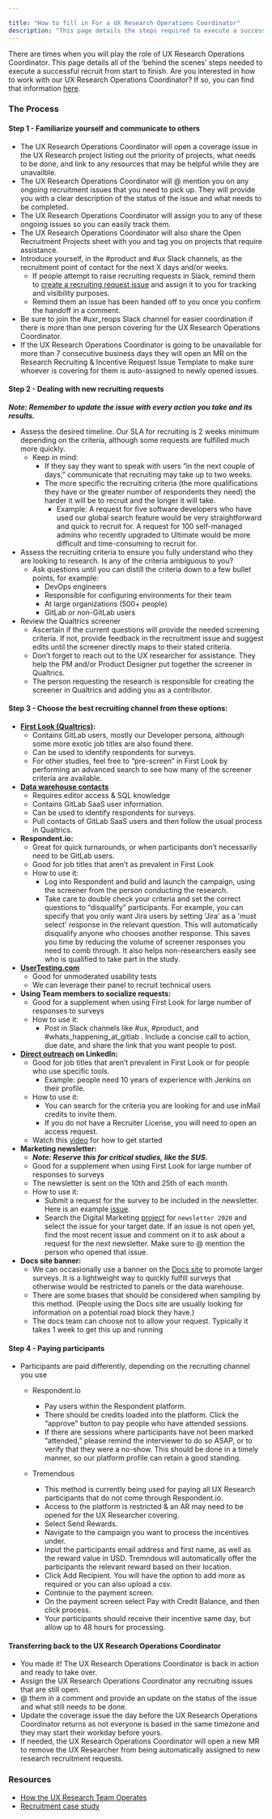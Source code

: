 ```yaml
---

title: "How to fill in For a UX Research Operations Coordinator"
description: "This page details the steps required to execute a successful recruit from start to finish"
---
```








There are times when you will play the role of UX Research Operations Coordinator. This page details all of the ‘behind the scenes’ steps needed to execute a successful recruit from start to finish. Are you interested in how to work with our UX Research Operations Coordinator? If so, you can find that information [here](https://www.google.com/url?q=https://about.gitlab.com/handbook/product/ux/ux-research/recruiting-participants/&sa=D&ust=1602108272868000&usg=AFQjCNE8hrspN3s2Uy2MuNSmZvxoAuuvQg).

### The Process

#### Step 1 - Familiarize yourself and communicate to others

- The UX Research Operations Coordinator will open a coverage issue in the UX Research project listing out the priority of projects, what needs to be done, and link to any resources that may be helpful while they are unavailble.
- The UX Research Operations Coordinator will @ mention you on any ongoing recruitment issues that you need to pick up. They will provide you with a clear description of the status of the issue and what needs to be completed.
- The UX Research Operations Coordinator will assign you to any of these ongoing issues so you can easily track them.
- The UX Research Operations Coordinator will also share the Open Recruitment Projects sheet with you and tag you on projects that require assistance.
- Introduce yourself, in the #product and #ux Slack channels, as the recruitment point of contact for the next X days and/or weeks.
   - If people attempt to raise recruiting requests in Slack, remind them to [create a recruiting request issue](https://www.google.com/url?q=https://about.gitlab.com/handbook/product/ux/ux-research/recruiting-participants/%23open-a-recruitment-request&sa=D&ust=1602108272869000&usg=AFQjCNGYiPHfLjC7psYeSDafJvXBzFRADQ) and assign it to you for tracking and visibility purposes.
   - Remind them an issue has been handed off to you once you confirm the handoff in a comment.
- Be sure to join the #uxr_reops Slack channel for easier coordination if there is more than one person covering for the UX Research Operations Coordinator.
- If the UX Research Operations Coordinator is going to be unavailable for more than 7 consecutive business days they will open an MR on the Research Recruiting & Incentive Request Issue Template to make sure whoever is covering for them is auto-assigned to newly opened issues.

#### Step 2 - Dealing with new recruiting requests

***Note: Remember to update the issue with every action you take and its results.***

- Assess the desired timeline. Our SLA for recruiting is 2 weeks minimum depending on the criteria, although some requests are fulfilled much more quickly.
   - Keep in mind:
     - If they say they want to speak with users “in the next couple of days,” communicate that recruiting may take up to two weeks.
     - The more specific the recruiting criteria (the more qualifications they have or the greater number of respondents they need) the harder it will be to recruit and the longer it will take.
       - Example: A request for five software developers who have used our global search feature would be very straightforward and quick to recruit for. A request for 100 self-managed admins who recently upgraded to Ultimate would be more difficult and time-consuming to recruit for.
- Assess the recruiting criteria to ensure you fully understand who they are looking to research. Is any of the criteria ambiguous to you?
    - Ask questions until you can distill the criteria down to a few bullet points, for example:
      - DevOps engineers
      - Responsible for configuring environments for their team
      - At large organizations (500+ people)
      - GitLab or non-GitLab users
- Review the Qualtrics screener
   - Ascertain if the current questions will provide the needed screening criteria. If not, provide feedback in the recruitment issue and suggest edits until the screener directly maps to their stated criteria.
   - Don’t forget to reach out to the UX researcher for assistance. They help the PM and/or Product Designer put together the screener in Qualtrics.
   - The person requesting the research is responsible for creating the screener in Qualtrics and adding you as a contributor.

#### Step 3 - Choose the best recruiting channel from these options:

- **[First Look (Qualtrics)](https://about.gitlab.com/handbook/product/ux/qualtrics/#distributing-a-survey-to-gitlab-first-look):**
   - Contains GitLab users, mostly our Developer persona, although some more exotic job titles are also found there.
   - Can be used to identify respondents for surveys.
   - For other studies, feel free to “pre-screen” in First Look by performing an advanced search to see how many of the screener criteria are available.
- **[Data warehouse contacts](https://about.gitlab.com/handbook/product/ux/ux-research/recruiting-participants/#finding-gitlabcom-users-in-the-data-warehouse)**
   - Requires editor access & SQL knowledge
   - Contains GitLab SaaS user information.
   - Can be used to identify respondents for surveys.
   - Pull contacts of GitLab SaaS users and then follow the usual process in Qualtrics.
- **Respondent.io:**
  - Great for quick turnarounds, or when participants don’t necessarily need to be GitLab users.
  - Good for job titles that aren’t as prevalent in First Look
  - How to use it:
    - Log into Respondent and build and launch the campaign, using the screener from the person conducting the research.
    - Take care to double check your criteria and set the correct questions to “disqualify” participants. For example, you can specify that you only want Jira users by setting 'Jira' as a 'must select' response in the relevant question. This will automatically disqualify anyone who chooses another response. This saves you time by reducing the volume of screener responses you need to comb through. It also helps non-researchers easily see who is qualified to take part in the study.
- **[UserTesting.com](https://about.gitlab.com/handbook/product/ux/ux-research/unmoderated-testing/)**
   - Good for unmoderated usability tests
   - We can leverage their panel to recruit technical users
- **Using Team members to socialize requests:**
   - Good for a supplement when using First Look for large number of responses to surveys
   - How to use it:
     - Post in Slack channels like #ux, #product, and #whats_happening_at_gitlab . Include a concise call to action, due date, and share the link that you want people to post.
- **[Direct outreach](https://www.youtube.com/watch?v=rc2IX1e2sQ8&feature=youtu.be) on LinkedIn:**
   - Good for job titles that aren’t prevalent in First Look or for people who use specific tools.
      - Example: people need 10 years of experience with Jenkins on their profile.
   - How to use it:
      - You can search for the criteria you are looking for and use inMail credits to invite them.
      - If you do not have a Recruiter License, you will need to open an access request.
   - Watch this [video](https://youtu.be/rc2IX1e2sQ8) for how to get started
- **Marketing newsletter:**
   - ***Note: Reserve this for critical studies, like the SUS.***
   - Good for a supplement when using First Look for large number of responses to surveys
   - The newsletter is sent on the 10th and 25th of each month.
   - How to use it:
     - Submit a request for the survey to be included in the newsletter. Here is an example [issue](https://gitlab.com/gitlab-com/marketing/digital-marketing-programs/-/issues/4087).
     - Search the Digital Marketing [project](https://gitlab.com/gitlab-com/marketing/digital-marketing-programs/-/issues) for `newsletter 2020` and select the issue for your target date. If an issue is not open yet, find the most recent issue and comment on it to ask about a request for the next newsletter. Make sure to @ mention the person who opened that issue.
- **Docs site banner:**
   - We can occasionally use a banner on the [Docs site](https://docs.gitlab.com/) to promote larger surveys. It is a lightweight way to quickly fulfill surveys that otherwise would be restricted to panels or the data warehouse.
   - There are some biases that should be considered when sampling by this method. (People using the Docs site are usually looking for information on a potential road block they have.)
   - The docs team can choose not to allow your request. Typically it takes 1 week to get this up and running


#### Step 4 - Paying participants

- Participants are paid differently, depending on the recruiting channel you use
   - Respondent.io
     - Pay users within the Respondent platform.
     - There should be credits loaded into the platform. Click the “approve” button to pay people who have attended sessions.
     - If there are sessions where participants have not been marked “attended,” please remind the interviewer to do so ASAP, or to verify that they were a no-show. This should be done in a timely manner, so our platform profile can retain a good standing.

   - Tremendous
     - This method is currently being used for paying all UX Research participants that do not come through Respondent.io.
     - Access to the platform is restricted & an AR may need to be opened for the UX Researcher covering.
     - Select Send Rewards.
     - Navigate to the campaign you want to process the incentives under.
     - Input the participants email address and first name, as well as the reward value in USD. Tremndous will automatically offer the participants the relevant reward based on their location.
     - Click Add Recipient. You will have the option to add more as required or you can also upload a csv.
     - Continue to the payment screen.
     - On the payment screen select Pay with Credit Balance, and then click process.
     - Your participants should receive their incentive same day, but allow up to 48 hours for processing.



#### Transferring back to the UX Research Operations Coordinator

- You made it! The UX Research Operations Coordinator is back in action and ready to take over.
- Assign the UX Research Operations Coordinator any recruiting issues that are still open.
- @ them in a comment and provide an update on the status of the issue and what still needs to be done.
- Update the coverage issue the day before the UX Research Operations Coordinator returns as not everyone is based in the same timezone and they may start their workday before yours.
- If needed, the UX Research Operations Coordinator will open a new MR to remove the UX Researcher from being automatically assigned to new research recruitment requests.



### Resources

- [How the UX Research Team Operates](/handbook/product/ux/ux-research/how-uxr-team-operates/)
- [Recruitment case study](/handbook/product/ux/ux-research/recruiting-participants/#recruitment-case-study)
